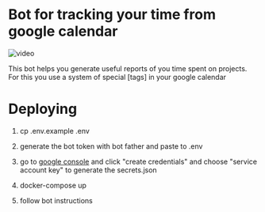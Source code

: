# Bot for tracking your time from google calendar

![video](./gif.gif)

This bot helps you generate useful reports of you time spent
on projects. For this you use a system of special [tags] in
your google calendar

# Deploying
1. cp .env.example .env
2. generate the bot token with bot father and
paste to .env
3. go to [google console](https://console.developers.google.com/apis/credentials?project=quickstart-1553576795082) and click
"create credentials" and choose "service account key"
to generate the secrets.json

4. docker-compose up
5. follow bot instructions
